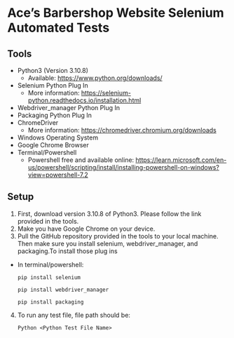 # Ace’s Barbershop Website Selenium Automated Tests

## Tools 

* Python3 (Version 3.10.8)
  - Available: https://www.python.org/downloads/
* Selenium Python Plug In
  - More information: https://selenium-python.readthedocs.io/installation.html
* Webdriver_manager Python Plug In
* Packaging Python Plug In
* ChromeDriver
  - More information: https://chromedriver.chromium.org/downloads
* Windows Operating System
* Google Chrome Browser
* Terminal/Powershell
  - Powershell free and available online: https://learn.microsoft.com/en-us/powershell/scripting/install/installing-powershell-on-windows?view=powershell-7.2

## Setup
1. First, download version 3.10.8 of Python3. Please follow the link provided in the tools.
2. Make you have Google Chrome on your device.
3. Pull the GitHub repository provided in the tools to your local machine. Then make sure you install selenium, webdriver_manager, and packaging.To install those plug ins
  - In terminal/powershell:
    ```
    pip install selenium
    
    pip install webdriver_manager

    pip install packaging
    ```
4. To run any test file, file path should be:
    ```
    Python <Python Test File Name>
    ```
